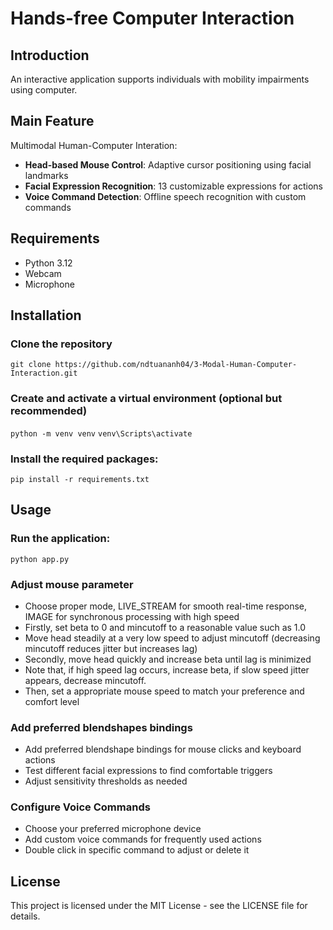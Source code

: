 # Hands-free Computer Interaction
## Introduction
An interactive application supports individuals with mobility impairments using computer. 
## Main Feature
Multimodal Human-Computer Interation:
- **Head-based Mouse Control**: Adaptive cursor positioning using facial landmarks
- **Facial Expression Recognition**: 13 customizable expressions for actions
- **Voice Command Detection**: Offline speech recognition with custom commands
## Requirements
- Python 3.12
- Webcam
- Microphone
## Installation
### Clone the repository
``` git clone https://github.com/ndtuananh04/3-Modal-Human-Computer-Interaction.git ```
### Create and activate a virtual environment (optional but recommended)
``` python -m venv venv ```
```venv\Scripts\activate ```
### Install the required packages: ###
``` pip install -r requirements.txt ```
## Usage
### Run the application:
``` python app.py ```
### Adjust mouse parameter
- Choose proper mode, LIVE_STREAM for smooth real-time response, IMAGE for synchronous processing with high speed
- Firstly, set beta to 0 and mincutoff to a reasonable value such as 1.0
- Move head steadily at a very low speed to adjust mincutoff (decreasing mincutoff reduces jitter but increases lag)
- Secondly, move head quickly and increase beta until lag is minimized
- Note that, if high speed lag occurs, increase beta, if slow speed jitter appears, decrease mincutoff.
- Then, set a appropriate mouse speed to match your preference and comfort level
### Add preferred blendshapes bindings
- Add preferred blendshape bindings for mouse clicks and keyboard actions
- Test different facial expressions to find comfortable triggers
- Adjust sensitivity thresholds as needed
### Configure Voice Commands
- Choose your preferred microphone device
- Add custom voice commands for frequently used actions
- Double click in specific command to adjust or delete it

## License
This project is licensed under the MIT License - see the LICENSE file for details.
